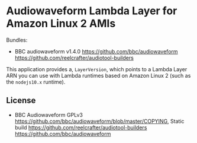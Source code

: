 # Audiowaveform Lambda Layer for Amazon Linux 2 AMIs

Bundles:

- BBC audiowaveform v1.4.0 <https://github.com/bbc/audiowaveform> <https://github.com/reelcrafter/audiotool-builders>

This application provides a, `LayerVersion`, which points to a
Lambda Layer ARN you can use with Lambda runtimes based on Amazon Linux 2 (such
as the `nodejs10.x` runtime).

## License

- BBC Audiowaveform GPLv3 <https://github.com/bbc/audiowaveform/blob/master/COPYING>, Static build <https://github.com/reelcrafter/audiotool-builders> <https://github.com/bbc/audiowaveform>
